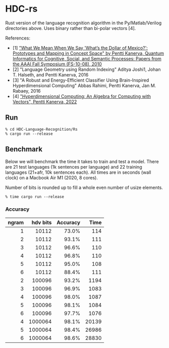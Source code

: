 HDC-rs
==============

Rust version of the language recognition algorithm in the Py/Matlab/Verilog directories above.
Uses binary rather than bi-polar vectors [4].

References:


- [1] ["What We Mean When We Say 'What’s the Dollar of Mexico?': Prototypes and Mapping in Concept Space" by Pentti Kanerva, Quantum Informatics for Cognitive, Social, and Semantic Processes: Papers from the AAAI Fall Symposium (FS-10-08), 2010](https://aaai.org/papers/02243-2243-what-we-mean-when-we-say-whats-the-dollar-of-mexico-prototypes-and-mapping-in-concept-space/) 
- [2] "Language Geometry using Random Indexing" Aditya Joshi1, Johan T. Halseth, and Pentti Kanerva, 2016
- [3] "A Robust and Energy-Efficient Classifier Using Brain-Inspired Hyperdimensional Computing" Abbas Rahimi, Pentti Kanerva, Jan M. Rabaey, 2016
- [4] ["Hyperdimensional Computing: An Algebra for Computing with Vectors", Pentti Kanerva, 2022](https://redwood.berkeley.edu/wp-content/uploads/2022/05/kanerva2022hdmss.pdf)


Run
-----

```
% cd HDC-Language-Recognition/Rs
% cargo run --release
```

Benchmark
---------

Below we will benchmark the time it takes to train and test a model.
There are 21 test languages (1k sentences per language) and 22 training languages (21+afr, 10k sentences each). All times are in seconds (wall clock) on a Macbook Air M1 (2020, 8 cores). 

Number of bits is rounded up to fill a whole even number of usize elements.

```
% time cargo run --release
```

### Accuracy 
| ngram | hdv bits| Accuracy    | Time        |  
| ----: | --:     | ---------:  | ----------: | 
| 1     |   10112 | 73.0%       | 114         | 
| 2     |   10112 | 93.1%       | 111         | 
| 3     |   10112 | 96.6%       | 110         | 
| 4     |   10112 | 96.8%       | 110         | 
| 5     |   10112 | 95.0%       | 108         | 
| 6     |   10112 | 88.4%       | 111         | 
| 2     |  100096 | 93.2%       | 1194        | 
| 3     |  100096 | 96.9%       | 1083        | 
| 4     |  100096 | 98.0%       | 1087        | 
| 5     |  100096 | 98.1%       | 1084        | 
| 6     |  100096 | 97.7%       | 1076        | 
| 4     | 1000064 | 98.1%       | 20139       | 
| 5     | 1000064 | 98.4%       | 26986       | 
| 6     | 1000064 | 98.6%       | 28830       | 


